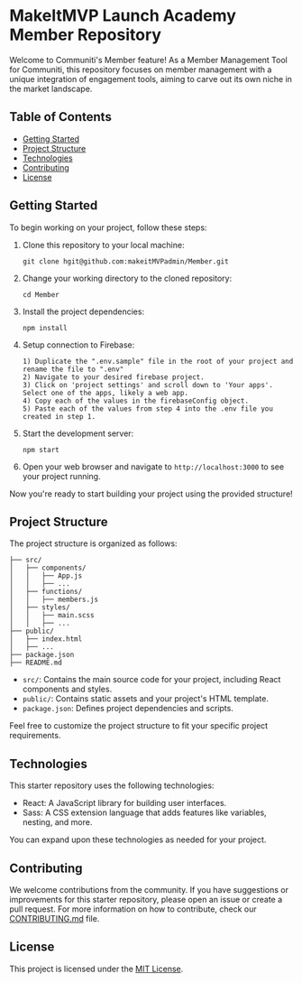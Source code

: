 # MakeItMVP Launch Academy Member Repository

Welcome to Communiti's Member feature! As a Member Management Tool for Communiti, this repository focuses on member management with a unique integration of engagement tools, aiming to carve out its own niche in the market landscape.

## Table of Contents

- [Getting Started](#getting-started)
- [Project Structure](#project-structure)
- [Technologies](#technologies)
- [Contributing](#contributing)
- [License](#license)

## Getting Started

To begin working on your project, follow these steps:

1. Clone this repository to your local machine:

   ```
   git clone hgit@github.com:makeitMVPadmin/Member.git
   ```



2. Change your working directory to the cloned repository:

   ```
   cd Member
   ```

3. Install the project dependencies:

   ```
   npm install
   ```

3. Setup connection to Firebase:

   ```
   1) Duplicate the ".env.sample" file in the root of your project and    rename the file to ".env"
   2) Navigate to your desired firebase project.
   3) Click on 'project settings' and scroll down to 'Your apps'. Select one of the apps, likely a web app.
   4) Copy each of the values in the firebaseConfig object.
   5) Paste each of the values from step 4 into the .env file you created in step 1.
   ```

4. Start the development server:

   ```
   npm start
   ```

5. Open your web browser and navigate to `http://localhost:3000` to see your project running.

Now you're ready to start building your project using the provided structure!

## Project Structure

The project structure is organized as follows:

```
├── src/
│   ├── components/
│   │   ├── App.js
│   │   ├── ...
│   ├── functions/
│   │   ├── members.js
│   ├── styles/
│   │   ├── main.scss
│   │   ├── ...
├── public/
│   ├── index.html
│   ├── ...
├── package.json
├── README.md
```

- `src/`: Contains the main source code for your project, including React components and styles.
- `public/`: Contains static assets and your project's HTML template.
- `package.json`: Defines project dependencies and scripts.

Feel free to customize the project structure to fit your specific project requirements.

## Technologies

This starter repository uses the following technologies:

- React: A JavaScript library for building user interfaces.
- Sass: A CSS extension language that adds features like variables, nesting, and more.

You can expand upon these technologies as needed for your project.

## Contributing

We welcome contributions from the community. If you have suggestions or improvements for this starter repository, please open an issue or create a pull request. For more information on how to contribute, check our [CONTRIBUTING.md](CONTRIBUTING.md) file.

## License

This project is licensed under the [MIT License](LICENSE).

```

```
